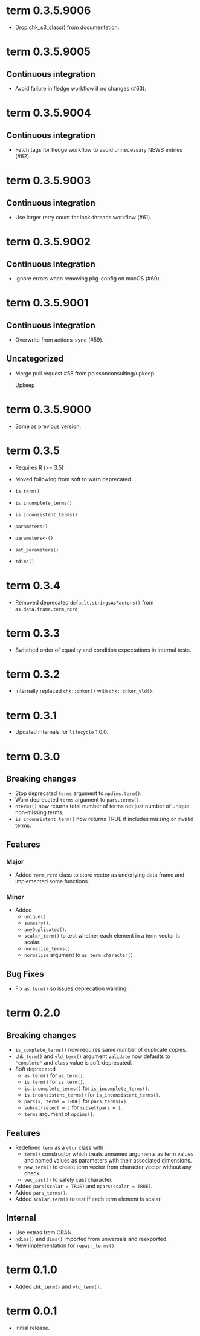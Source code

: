 <!-- NEWS.md is maintained by https://fledge.cynkra.com, contributors should not edit this file -->

# term 0.3.5.9006

- Drop chk_s3_class() from documentation.


# term 0.3.5.9005

## Continuous integration

- Avoid failure in fledge workflow if no changes (#63).


# term 0.3.5.9004

## Continuous integration

- Fetch tags for fledge workflow to avoid unnecessary NEWS entries (#62).


# term 0.3.5.9003

## Continuous integration

- Use larger retry count for lock-threads workflow (#61).


# term 0.3.5.9002

## Continuous integration

- Ignore errors when removing pkg-config on macOS (#60).


# term 0.3.5.9001

## Continuous integration

- Overwrite from actions-sync (#59).

## Uncategorized

- Merge pull request #58 from poissonconsulting/upkeep.

  Upkeep


# term 0.3.5.9000

- Same as previous version.


# term 0.3.5

- Requires R (>= 3.5)

- Moved following from soft to warn deprecated
 - `is.term()`
 - `is.incomplete_terms()`
 - `is.inconsistent_terms()`
 - `parameters()`
 - `parameters<-()`
 - `set_parameters()`
 - `tdims()`

# term 0.3.4

- Removed deprecated `default.stringsAsFactors()` from `as.data.frame.term_rcrd`


# term 0.3.3

- Switched order of equality and condition expectations in internal tests.


# term 0.3.2

- Internally replaced `chk::chkor()` with `chk::chkor_vld()`.


# term 0.3.1

- Updated internals for `lifecycle` 1.0.0.


# term 0.3.0

## Breaking changes

- Stop deprecated `terms` argument to `npdims.term()`.
- Warn deprecated `terms` argument to `pars.terms()`.
- `nterms()` now returns total number of terms not just number of unique non-missing terms.
- `is_inconsistent_term()` now returns TRUE if includes missing or invalid terms.

## Features

### Major

- Added `term_rcrd` class to store vector as underlying data frame and implemented some functions.

### Minor 

- Added
  - `unique()`.
  - `summary()`.
  - `anyDuplicated()`.
  - `scalar_term()` to test whether each element in a term vector is scalar.
  - `normalize_terms()`.
  - `normalize` argument to `as_term.character()`.

## Bug Fixes

- Fix `as.term()` so issues deprecation warning.


# term 0.2.0

## Breaking changes

- `is_complete_terms()` now requires same number of duplicate copies.
- `chk_term()` and `vld_term()` argument `validate` now defaults to `"complete"` and `class` value is soft-deprecated.
- Soft deprecated
    - `as.term()` for `as_term()`.
    - `is.term()` for `is_term()`.
    - `is.incomplete_terms()` for `is_incomplete_terms()`.
    - `is.inconsistent_terms()` for `is_inconsistent_terms()`.
    - `pars(x, terms = TRUE)` for `pars_terms(x)`.
    - `subset(select = )` for `subset(pars = )`.
    - `terms` argument of `npdims()`.

## Features

- Redefined `term` as a `vtcr` class with
  - `term()` constructor which treats unnamed arguments as term values and named values as parameters with their associated dimensions.
  - `new_term()` to create term vector from character vector without any check.
  - `vec_cast()` to safely cast character.
- Added `pars(scalar = TRUE)` and `npars(scalar = TRUE)`.
- Added `pars_terms()`.
- Added `scalar_term()` to test if each term element is scalar.

## Internal

- Use extras from CRAN.
- `ndims()` and `dims()` imported from universals and reexported.
- New implementation for `repair_terms()`.


# term 0.1.0

- Added `chk_term()` and `vld_term()`.


# term 0.0.1

- Initial release.
